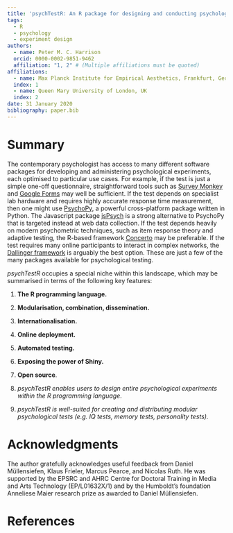 ```yaml
---
title: 'psychTestR: An R package for designing and conducting psychological experiments'
tags:
  - R
  - psychology
  - experiment design
authors:
  - name: Peter M. C. Harrison
  orcid: 0000-0002-9851-9462
  affiliation: "1, 2" # (Multiple affiliations must be quoted)
affiliations:
  - name: Max Planck Institute for Empirical Aesthetics, Frankfurt, Germany
  index: 1
  - name: Queen Mary University of London, UK
  index: 2
date: 31 January 2020
bibliography: paper.bib
---
```


# Summary 

The contemporary psychologist has access to many different software packages
for developing and administering psychological experiments,
each optimised to particular use cases.
For example, if the test is just a simple one-off questionnaire,
straightforward tools such as [Survey Monkey](https://www.surveymonkey.co.uk/)
and [Google Forms](https://www.google.co.uk/forms/about/)
may well be sufficient.
If the test depends on specialist lab hardware
and requires highly accurate response time measurement,
then one might use [PsychoPy](https://www.psychopy.org/index.html),
a powerful cross-platform package written in Python.
The Javascript package [jsPsych](https://www.jspsych.org/) is 
a strong alternative to PsychoPy that is targeted instead at 
web data collection.
If the test depends heavily on modern psychometric techniques,
such as item response theory and adaptive testing,
the R-based framework [Concerto](https://concertoplatform.com/about)
may be preferable.
If the test requires many online participants to interact
in complex networks, the 
[Dallinger framework](http://docs.dallinger.io/en/latest/index.html#)
is arguably the best option.
These are just a few of the many packages available for psychological testing.

*psychTestR* occupies a special niche within this landscape,
which may be summarised in terms of the following key features:

1. **The R programming language.**
2. **Modularisation, combination, dissemination.**
3. **Internationalisation.**
4. **Online deployment.**
5. **Automated testing.**
6. **Exposing the power of Shiny.**
7. **Open source**.

1. *psychTestR enables users to design entire psychological experiments
within the R programming language*.
2. *psychTestR is well-suited for creating and distributing modular psychological tests
(e.g. IQ tests, memory tests, personality tests).*

# Acknowledgments

The author gratefully acknowledges useful feedback from
Daniel Müllensiefen,
Klaus Frieler, Marcus Pearce, and Nicolas Ruth.
He was supported by the EPSRC and AHRC Centre for Doctoral Training
in Media and Arts Technology (EP/L01632X/1)
and by the Humboldt’s foundation Anneliese Maier research prize 
as awarded to Daniel Müllensiefen.

# References
